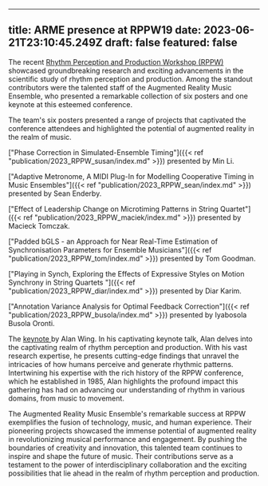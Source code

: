 
---
title: ARME presence at RPPW19
date: 2023-06-21T23:10:45.249Z
draft: false
featured: false
---

The recent <a href="https://www.rppw.org/">Rhythm Perception and Production Workshop (RPPW) </a> showcased groundbreaking research and exciting advancements in the scientific study of rhythm perception and production. Among the standout contributors were the talented staff of the Augmented Reality Music Ensemble, who presented a remarkable collection of six posters and one keynote at this esteemed conference. 

The team's six posters presented a range of projects that captivated the conference attendees and highlighted the potential of augmented reality in the realm of music.


["Phase Correction in Simulated-Ensemble Timing"]({{< ref "publication/2023_RPPW_susan/index.md" >}}) presented by Min Li.

["Adaptive Metronome, A MIDI Plug-In for Modelling Cooperative Timing in Music Ensembles"]({{< ref "publication/2023_RPPW_sean/index.md" >}}) presented by Sean Enderby.

["Effect of Leadership Change on Microtiming Patterns in String Quartet"]({{< ref "publication/2023_RPPW_maciek/index.md" >}}) presented by Macieck Tomczak.

["Padded bGLS - an Approach for Near Real-Time Estimation of Synchronisation Parameters for Ensemble Musicians"]({{< ref "publication/2023_RPPW_tom/index.md" >}}) presented by Tom Goodman.

["Playing in Synch, Exploring the Effects of Expressive Styles on Motion Synchrony in String Quartets "]({{< ref "publication/2023_RPPW_diar/index.md" >}}) presented by Diar Karim.

["Annotation Variance Analysis for Optimal Feedback Correction"]({{< ref "publication/2023_RPPW_busola/index.md" >}}) presented by Iyabosola Busola Oronti.

The <a href="https://www.rppw.org/program--keynotes.html">keynote </a> by Alan Wing. In his captivating keynote talk, Alan  delves into the captivating realm of rhythm perception and production. With his vast research expertise, he presents cutting-edge findings that unravel the intricacies of how humans perceive and generate rhythmic patterns. Intertwining his expertise with the rich history of the RPPW conference, which he established in 1985, Alan highlights the profound impact this gathering has had on advancing our understanding of rhythm in various domains, from music to movement.


The Augmented Reality Music Ensemble's remarkable success at RPPW exemplifies the fusion of technology, music, and human experience. Their pioneering projects showcased the immense potential of augmented reality in revolutionizing musical performance and engagement. By pushing the boundaries of creativity and innovation, this talented team continues to inspire and shape the future of music. Their contributions serve as a testament to the power of interdisciplinary collaboration and the exciting possibilities that lie ahead in the realm of rhythm perception and production.